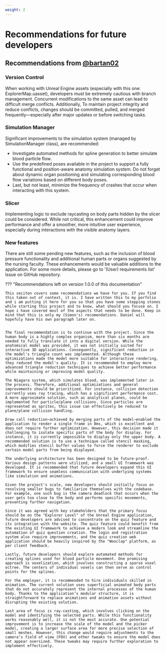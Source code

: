 ```yaml
---
weight: 2
---
```


# Recommendations for future developers

## Recommendations from [@bartan02]((https://github.com/Bartan02))

### Version Control
When working with Unreal Engine assets (especially with this one: ExplorerMap.uasset), developers must be extremely cautious with branch management. Concurrent modifications to the same asset can lead to difficult merge conflicts.
Additionally, To maintain project integrity and reduce conflicts, changes should be committed, pulled, and merged frequently—especially after major updates or before switching tasks.

### Simulation Manager
Significant improvements to the simulation system (managed by SimulationManager class), are recommended:

- Investigate automated methods for spline generation to better simulate blood particle flow.
- Use the predefined poses available in the project to support a fully functional and position-aware anatomy simulation system.
Do not forget about dynamic organ positioning and simulating corresponding blood flow variations based on different body poses.
- Last, but not least, minimize the frequency of crashes that occur when interacting with this system.

### Slicer
Implementing logic to exclude raycasting on body parts hidden by the slicer could be considered. While not critical, this enhancement could improve performance and offer a smoother, more intuitive user experience, especially during interactions with the visible anatomy layers.

### New features
There are still some pending new features, such as the inclusion of blood pressure functionality and additional human parts or organs suggested by the nursing faculty. These enhancements would be valuable additions to the application. For some more details, please go to '(User) requirements list' Issue on GitHub repository.

??? "Recommendations left on version 1.0.0 of this documentation"

    This seciton covers some recomendations we have for you. If you find this taken out of context, it is. I have written this to my porfolio and i am putting it here for you so that you have some stepping stones while starting this project and to know, what should you focuse on. I hope i have covered most of the aspects that needs to be done. Keep in mind that this is only my (Simon's) recomendations. Daniel will hopefuly have his own paragraph later on. 
    
     
    The final recommendation is to continue with the project. Since the human body is a highly complex organism, more than six months are needed to fully translate it into a digital version. While the anatomical model was provided, it was not initially suited for interactive 3D applications. Consequently, significant reduction in the model's triangle count was implemented. Although these optimizations made the model more suitable for interactive rendering, they reduced the model's quality. It is recommended to employ more advanced triangle reduction techniques to achieve better performance while maintaining or improving model quality.
    
    The Niagara system, which simulates blood, was implemented later in the process. Therefore, additional optimizations and general improvements should be prioritized. For instance, collision detection currently uses ray tracing, which has a significant performance cost. A more approximate solution, such as analytical planes, could be implemented for particle/plane collisions. Since particles are represented as sprites, this issue can effectively be reduced to plane/plane collision handling.
    
    Draw call reduction—achieved by merging parts of the model—enabled the application to render a single frame in 8ms, which is excellent and does not require further optimization. However, this decision made it challenging to isolate specific parts of the body for display. For instance, it is currently impossible to display only the upper body. A recommended solution is to use a technique called stencil masking, which modifies stencil buffer values to force the renderer to exclude certain model parts from being displayed.
    
    The underlying architecture has been designed to be future-proof. Various design patterns were utilized, and a small UI framework was developed. It is recommended that future developers expand this UI framework to ensure seamless communication with underlying systems like simulation and animations.
    
    Given the project's scale, new developers should initially focus on resolving smaller bugs to familiarize themselves with the codebase. For example, one such bug is the camera deadlock that occurs when the user gets too close to the body and performs specific movements, preventing further navigation.
    
    Since it was agreed with key stakeholders that the primary focus should be on the "Explorer Level" of the Unreal Engine application, future developers are advised to concentrate on the quiz feature and its integration with the website. The quiz feature could benefit from the existing UI framework to achieve a modern look and streamline the automation of quiz question creation. The login and registration system also require improvements, and the quiz creation web application should be heavily inspired by the "Wooclap" platform, as per client feedback.
    
    Lastly, future developers should explore automated methods for creating splines used for blood particle movement. One promising approach is voxelization, which involves constructing a sparse voxel octree. The centers of individual voxels can then serve as control points for the splines.
    
    For the employer, it is recommended to hire individuals skilled in animation. The current solution uses superficial animated body parts that do not accurately represent the internal processes of the human body. Thanks to the application’s modular structure, it is straightforward to replace animations and animation assets without disrupting the existing solution.
    
    Last area of focus is ray-casting, which involves clicking on the model and identifying the selected parts. While this functionality works reasonably well, it is not the most accurate. One potential improvement is to increase the scale of the model and the picker model, creating a larger surface area for more precise selection of small meshes. However, this change would require adjustments to the camera’s field of view (FOV) and other tweaks to ensure the model does not appear oversized. These tweaks may require further exploration to implement effectively.
